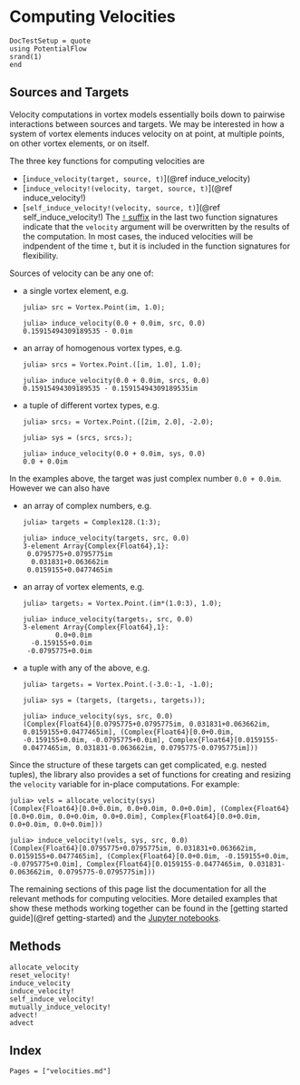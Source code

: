 # Computing Velocities

```@meta
DocTestSetup = quote
using PotentialFlow
srand(1)
end
```

## Sources and Targets

Velocity computations in vortex models essentially boils down to pairwise interactions between sources and targets.
We may be interested in how a system of vortex elements induces velocity on at point, at multiple points, on other vortex elements, or on itself.

The three key functions for computing velocities are
- [`induce_velocity(target, source, t)`](@ref induce_velocity)
- [`induce_velocity!(velocity, target, source, t)`](@ref induce_velocity!)
- [`self_induce_velocity!(velocity, source, t)`](@ref self_induce_velocity!)
The [`!` suffix](https://docs.julialang.org/en/latest/manual/style-guide.html#Append-!-to-names-of-functions-that-modify-their-arguments-1) in the last two function signatures indicate that the `velocity` argument will be overwritten by the results of the computation.
In most cases, the induced velocities will be indpendent of the time `t`, but it is included in the function signatures for flexibility.

Sources of velocity can be any one of:
- a single vortex element, e.g.
  ```jldoctest sources-targets
  julia> src = Vortex.Point(im, 1.0);

  julia> induce_velocity(0.0 + 0.0im, src, 0.0)
  0.15915494309189535 - 0.0im
  ```
- an array of homogenous vortex types, e.g.
  ```jldoctest sources
  julia> srcs = Vortex.Point.([im, 1.0], 1.0);

  julia> induce_velocity(0.0 + 0.0im, srcs, 0.0)
  0.15915494309189535 - 0.15915494309189535im
  ```
- a tuple of different vortex types, e.g.
  ```jldoctest sources
  julia> srcs₂ = Vortex.Point.([2im, 2.0], -2.0);

  julia> sys = (srcs, srcs₂);

  julia> induce_velocity(0.0 + 0.0im, sys, 0.0)
  0.0 + 0.0im
  ```

In the examples above, the target was just complex number `0.0 + 0.0im`.
However we can also have

- an array of complex numbers, e.g.
  ```jldoctest sources-targets
  julia> targets = Complex128.(1:3);

  julia> induce_velocity(targets, src, 0.0)
  3-element Array{Complex{Float64},1}:
   0.0795775+0.0795775im
    0.031831+0.063662im
   0.0159155+0.0477465im
  ```
- an array of vortex elements, e.g.
  ```jldoctest sources-targets
  julia> targets₂ = Vortex.Point.(im*(1.0:3), 1.0);

  julia> induce_velocity(targets₂, src, 0.0)
  3-element Array{Complex{Float64},1}:
          0.0+0.0im
    -0.159155+0.0im
   -0.0795775+0.0im
  ```
- a tuple with any of the above, e.g.
  ```jldoctest sources-targets
  julia> targets₃ = Vortex.Point.(-3.0:-1, -1.0);

  julia> sys = (targets, (targets₂, targets₃));

  julia> induce_velocity(sys, src, 0.0)
  (Complex{Float64}[0.0795775+0.0795775im, 0.031831+0.063662im, 0.0159155+0.0477465im], (Complex{Float64}[0.0+0.0im, -0.159155+0.0im, -0.0795775+0.0im], Complex{Float64}[0.0159155-0.0477465im, 0.031831-0.063662im, 0.0795775-0.0795775im]))
  ```

Since the structure of these targets can get complicated, e.g. nested tuples), the library also provides a set of functions for creating and resizing the `velocity` variable for in-place computations.
For example:
```jldoctest sources-targets
julia> vels = allocate_velocity(sys)
(Complex{Float64}[0.0+0.0im, 0.0+0.0im, 0.0+0.0im], (Complex{Float64}[0.0+0.0im, 0.0+0.0im, 0.0+0.0im], Complex{Float64}[0.0+0.0im, 0.0+0.0im, 0.0+0.0im]))

julia> induce_velocity!(vels, sys, src, 0.0)
(Complex{Float64}[0.0795775+0.0795775im, 0.031831+0.063662im, 0.0159155+0.0477465im], (Complex{Float64}[0.0+0.0im, -0.159155+0.0im, -0.0795775+0.0im], Complex{Float64}[0.0159155-0.0477465im, 0.031831-0.063662im, 0.0795775-0.0795775im]))
```

The remaining sections of this page list the documentation for all the relevant methods for computing velocities.
More detailed examples that show these methods working together can be found in the [getting started guide](@ref getting-started) and the [Jupyter notebooks](https://github.com/darwindarak/VortexModel.jl/tree/master/examples).

## Methods

```@docs
allocate_velocity
reset_velocity!
induce_velocity
induce_velocity!
self_induce_velocity!
mutually_induce_velocity!
advect!
advect
```

## Index

```@index
Pages = ["velocities.md"]
```
